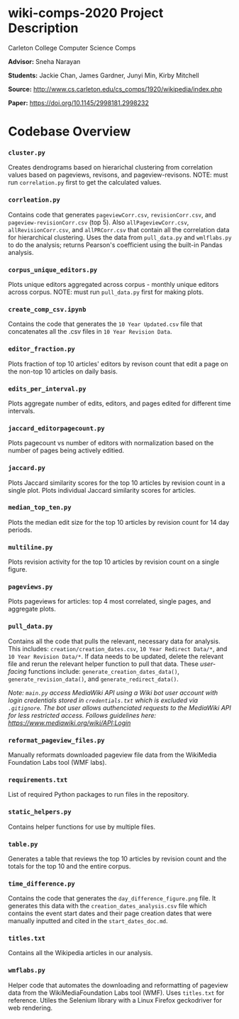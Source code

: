# wiki-comps-2020 Project Description
Carleton College Computer Science Comps

__Advisor:__ Sneha Narayan

__Students:__ Jackie Chan, James Gardner, Junyi Min, Kirby Mitchell

__Source:__ http://www.cs.carleton.edu/cs_comps/1920/wikipedia/index.php

__Paper:__ https://doi.org/10.1145/2998181.2998232

# Codebase Overview

### `cluster.py`
Creates dendrograms based on hierarichal clustering from correlation values based on pageviews, revisons, and pageview-revisons. NOTE: must run `correlation.py` first to get the calculated values.

### `corrleation.py`
Contains code that generates `pageviewCorr.csv`, `revisionCorr.csv`, and `pageview-revisionCorr.csv` (top 5). Also `allPageviewCorr.csv`, `allRevisionCorr.csv`, and `allPRCorr.csv` that contain all the correlation data for hierarchical clustering. Uses the data from `pull_data.py` and `wmlflabs.py` to do the analysis; returns Pearson's coefficient using the built-in Pandas analysis.

### `corpus_unique_editors.py`
Plots unique editors aggregated across corpus - monthly unique editors across corpus. NOTE: must run `pull_data.py` first for making plots.

### `create_comp_csv.ipynb`
Contains the code that generates the `10 Year Updated.csv` file that concatenates all the .csv files in `10 Year Revision Data`.

### `editor_fraction.py`
Plots fraction of top 10 articles' editors by revison count that edit a page on the non-top 10 articles on daily basis.

### `edits_per_interval.py`
Plots aggregate number of edits, editors, and pages edited for different time intervals.

### `jaccard_editorpagecount.py`
Plots pagecount vs number of editors with normalization based on the number of pages being actively editied.

### `jaccard.py`
Plots Jaccard similarity scores for the top 10 articles by revision count in a single plot. Plots individual Jaccard similarity scores for articles.

### `median_top_ten.py`
Plots the median edit size for the top 10 articles by revision count for 14 day periods.

### `multiline.py`
Plots revision activity for the top 10 articles by revision count on a single figure.

### `pageviews.py`
Plots pageviews for articles: top 4 most correlated, single pages, and aggregate plots.

### `pull_data.py`
Contains all the code that pulls the relevant, necessary data for analysis. This includes: `creation/creation_dates.csv`, `10 Year Redirect Data/*`, and `10 Year Revision Data/*`. If data needs to be updated, delete the relevant file and rerun the relevant helper function to pull that data. These *user-facing* functions include: `generate_creation_dates_data()`, `generate_revision_data()`, and `generate_redirect_data()`.

*Note: `main.py` access MediaWiki API using a Wiki bot user account with login credentials stored in `credentials.txt` which is excluded via `.gitignore`. The bot user allows authenciated requests to the MediaWiki API for less restricted access. Follows guidelines here: https://www.mediawiki.org/wiki/API:Login*

### `reformat_pageview_files.py`
Manually reformats downloaded pageview file data from the WikiMedia Foundation Labs tool (WMF labs).

### `requirements.txt`
List of required Python packages to run files in the repository.

### `static_helpers.py`
Contains helper functions for use by multiple files.

### `table.py`
Generates a table that reviews the top 10 articles by revision count and the totals for the top 10 and the entire corpus.

### `time_difference.py`
Contains the code that generates the `day_difference_figure.png` file. It generates this data with the `creation_dates_analysis.csv` file which contains the event start dates and their page creation dates that were manually inputted and cited in the `start_dates_doc.md`.

### `titles.txt`
Contains all the Wikipedia articles in our analysis.

### `wmflabs.py`
Helper code that automates the downloading and reformatting of pageview data from the WikiMediaFoundation Labs tool (WMF). Uses `titles.txt` for reference. Utiles the Selenium library with a Linux Firefox geckodriver for web rendering.


